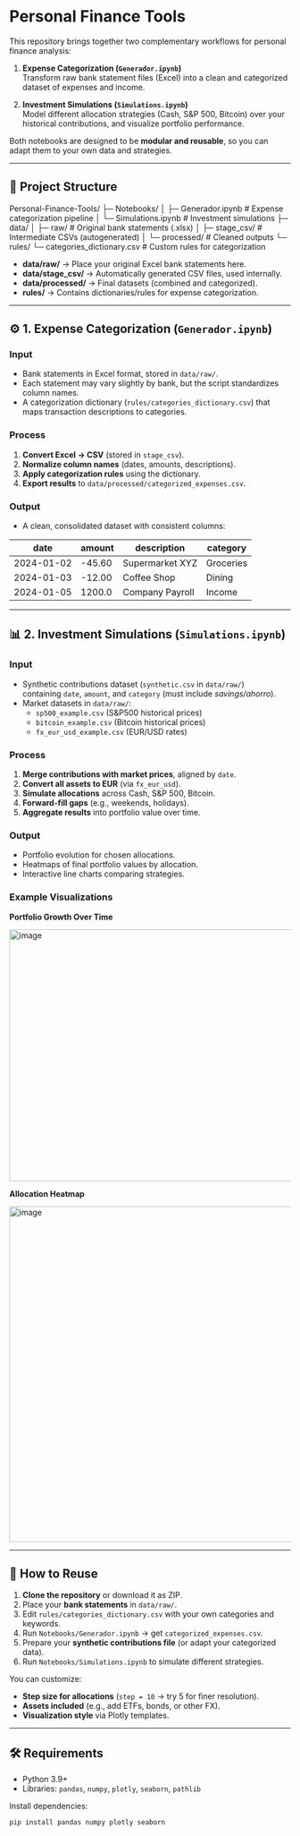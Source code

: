 # Personal Finance Tools

This repository brings together two complementary workflows for personal finance analysis:

1. **Expense Categorization (`Generador.ipynb`)**  
   Transform raw bank statement files (Excel) into a clean and categorized dataset of expenses and income.

2. **Investment Simulations (`Simulations.ipynb`)**  
   Model different allocation strategies (Cash, S&P 500, Bitcoin) over your historical contributions, and visualize portfolio performance.

Both notebooks are designed to be **modular and reusable**, so you can adapt them to your own data and strategies.

---

## 📂 Project Structure

Personal-Finance-Tools/
├─ Notebooks/
│ ├─ Generador.ipynb # Expense categorization pipeline
│ └─ Simulations.ipynb # Investment simulations
├─ data/
│ ├─ raw/ # Original bank statements (.xlsx)
│ ├─ stage_csv/ # Intermediate CSVs (autogenerated)
│ └─ processed/ # Cleaned outputs
└─ rules/
└─ categories_dictionary.csv # Custom rules for categorization


- **data/raw/** → Place your original Excel bank statements here.  
- **data/stage_csv/** → Automatically generated CSV files, used internally.  
- **data/processed/** → Final datasets (combined and categorized).  
- **rules/** → Contains dictionaries/rules for expense categorization.

---

## ⚙️ 1. Expense Categorization (`Generador.ipynb`)

### Input
- Bank statements in Excel format, stored in `data/raw/`.  
- Each statement may vary slightly by bank, but the script standardizes column names.  
- A categorization dictionary (`rules/categories_dictionary.csv`) that maps transaction descriptions to categories.

### Process
1. **Convert Excel → CSV** (stored in `stage_csv`).  
2. **Normalize column names** (dates, amounts, descriptions).  
3. **Apply categorization rules** using the dictionary.  
4. **Export results** to `data/processed/categorized_expenses.csv`.

### Output
- A clean, consolidated dataset with consistent columns:  

| date       | amount | description         | category   |
|------------|--------|---------------------|------------|
| 2024-01-02 | -45.60 | Supermarket XYZ     | Groceries  |
| 2024-01-03 | -12.00 | Coffee Shop         | Dining     |
| 2024-01-05 | 1200.0 | Company Payroll     | Income     |

---

## 📊 2. Investment Simulations (`Simulations.ipynb`)

### Input
- Synthetic contributions dataset (`synthetic.csv` in `data/raw/`)  
  containing `date`, `amount`, and `category` (must include *savings/ahorro*).  
- Market datasets in `data/raw/`:  
  - `sp500_example.csv` (S&P500 historical prices)  
  - `bitcoin_example.csv` (Bitcoin historical prices)  
  - `fx_eur_usd_example.csv` (EUR/USD rates)

### Process
1. **Merge contributions with market prices**, aligned by `date`.  
2. **Convert all assets to EUR** (via `fx_eur_usd`).  
3. **Simulate allocations** across Cash, S&P 500, Bitcoin.  
4. **Forward-fill gaps** (e.g., weekends, holidays).  
5. **Aggregate results** into portfolio value over time.

### Output
- Portfolio evolution for chosen allocations.  
- Heatmaps of final portfolio values by allocation.  
- Interactive line charts comparing strategies.

### Example Visualizations

**Portfolio Growth Over Time**

<img width="1104" height="450" alt="image" src="https://github.com/user-attachments/assets/718ccd0c-a9d0-473b-9ed9-c1e6db733ded" />


**Allocation Heatmap**

<img width="800" height="600" alt="image" src="https://github.com/user-attachments/assets/806cce3e-a214-4337-b91b-7310e0150f8d" />

---

## 🔁 How to Reuse

1. **Clone the repository** or download it as ZIP.  
2. Place your **bank statements** in `data/raw/`.  
3. Edit `rules/categories_dictionary.csv` with your own categories and keywords.  
4. Run `Notebooks/Generador.ipynb` → get `categorized_expenses.csv`.  
5. Prepare your **synthetic contributions file** (or adapt your categorized data).  
6. Run `Notebooks/Simulations.ipynb` to simulate different strategies.  

You can customize:
- **Step size for allocations** (`step = 10` → try 5 for finer resolution).  
- **Assets included** (e.g., add ETFs, bonds, or other FX).  
- **Visualization style** via Plotly templates.

---

## 🛠️ Requirements

- Python 3.9+  
- Libraries: `pandas`, `numpy`, `plotly`, `seaborn`, `pathlib`  

Install dependencies:

```bash
pip install pandas numpy plotly seaborn
